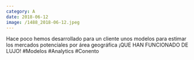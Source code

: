 ```yaml
--- 
category: A 
date: 2018-06-12 
image: /1488_2018-06-12.jpeg 
--- 
```


Hace poco hemos desarrollado para un cliente unos modelos para estimar los mercados potenciales por área geográfica ¡QUE HAN FUNCIONADO DE LUJO! #Modelos #Analytics #Conento